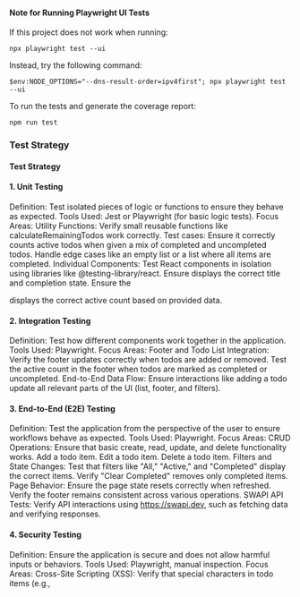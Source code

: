 
#### Note for Running Playwright UI Tests
If this project does not work when running:


````
npx playwright test --ui
````

Instead, try the following command:

````
$env:NODE_OPTIONS="--dns-result-order=ipv4first"; npx playwright test --ui
````

To run the tests and generate the coverage report:

````
npm run test
````

### Test Strategy


#### Test Strategy

#### 1. Unit Testing
Definition: Test isolated pieces of logic or functions to ensure they behave as expected.
Tools Used: Jest or Playwright (for basic logic tests).
Focus Areas:
Utility Functions: Verify small reusable functions like calculateRemainingTodos work correctly.
Test cases:
Ensure it correctly counts active todos when given a mix of completed and uncompleted todos.
Handle edge cases like an empty list or a list where all items are completed.
Individual Components: Test React components in isolation using libraries like @testing-library/react.
Ensure <TodoItem> displays the correct title and completion state.
Ensure the <Footer> displays the correct active count based on provided data.

#### 2. Integration Testing

Definition: Test how different components work together in the application.
Tools Used: Playwright.
Focus Areas:
Footer and Todo List Integration:
Verify the footer updates correctly when todos are added or removed.
Test the active count in the footer when todos are marked as completed or uncompleted.
End-to-End Data Flow:
Ensure interactions like adding a todo update all relevant parts of the UI (list, footer, and filters).

#### 3. End-to-End (E2E) Testing

Definition: Test the application from the perspective of the user to ensure workflows behave as expected.
Tools Used: Playwright.
Focus Areas:
CRUD Operations: Ensure that basic create, read, update, and delete functionality works.
Add a todo item.
Edit a todo item.
Delete a todo item.
Filters and State Changes:
Test that filters like "All," "Active," and "Completed" display the correct items.
Verify "Clear Completed" removes only completed items.
Page Behavior:
Ensure the page state resets correctly when refreshed.
Verify the footer remains consistent across various operations.
SWAPI API Tests:
Verify API interactions using https://swapi.dev, such as fetching data and verifying responses.

#### 4. Security Testing

Definition: Ensure the application is secure and does not allow harmful inputs or behaviors.
Tools Used: Playwright, manual inspection.
Focus Areas:
Cross-Site Scripting (XSS):
Verify that special characters in todo items (e.g., <script> tags) are escaped and do not execute malicious scripts.
Test with various harmful payloads and ensure the app displays them safely without executing any unintended behavior.
Validation of Inputs:
Ensure that inputs are validated to prevent injection attacks or invalid data.

#### 5. Performance Testing

Definition: Ensure the application performs efficiently under various conditions.
Tools Used: Playwright with performance measurement plugins.
Focus Areas:
Page Load Time:
Verify that the page loads quickly, even when the todo list contains a large number of items.
Response Time:
Measure the time taken to add, update, delete, or filter todos.
Stress Testing:
Simulate scenarios with 100+ todos and verify that the app remains responsive and functional.

#### 6. Automation

Definition: Integrate tests into CI/CD pipelines for automatic validation of code changes.
Tools Used: GitHub Actions, Playwright's built-in CI configuration.
Focus Areas:
Automated Test Execution:
Run unit, integration, and E2E tests automatically for every pull request or code change.
Regression Testing:
Ensure new changes do not break existing functionality.
Coverage Reports:
Generate and monitor test coverage reports to ensure sufficient test coverage.

#### 7. Alignment with Agile Practices

Frequent Testing: Automate tests to run after every sprint or code commit.
Continuous Integration: Integrate tests into the CI pipeline to catch issues early.
Collaboration: Ensure developers and QA teams collaborate on defining and updating test cases.
User Feedback: Use E2E tests to simulate real user interactions and prioritize fixes or updates based on user needs.
Updated Folder Structure for Tests
The test structure has been organized into categories to reflect the updated strategy:

````
QA-ToDo-Assessment/
├── .git/                        # Git version control metadata
├── .github/                     # GitHub-related workflows and configurations
│   └── workflows/
│       └── playwright.yml       # GitHub Actions workflow for CI/CD with Playwright
├── .nyc_output/                 # NYC output for coverage (auto-generated)
├── coverage/                    # Test coverage reports (auto-generated)
│   ├── index.html               # Coverage report in HTML
│   ├── lcov-report/             # LCov coverage files
│   └── ...
├── dist/                        # Built files for the application
│   ├── app.bundle.js            # Compiled JavaScript bundle
│   ├── app.css                  # Compiled CSS
│   ├── index.html               # Main entry point for the application
│   └── ...
├── node_modules/                # Node.js dependencies (auto-generated)
├── playwright-report/           # Playwright test reports (auto-generated)
│   ├── index.html               # Test report in HTML
│   └── ...
├── test-results/                # Trace files for Playwright tests (auto-generated)
│   ├── trace.zip                # Trace file for debugging
│   └── ...
├── tests/                       # Test cases for the project
│   ├── e2e/                     # End-to-end (E2E) tests
│   │   ├── crud.spec.ts         # CRUD operations test cases
│   │   ├── page-behavior.spec.ts # Page behavior tests
│   │   ├── state-and-filter.spec.ts # Filtering and state management tests
│   │   └── swapi.spec.ts        # API testing with SWAPI
│   ├── integration/             # Integration tests
│   │   └── FooterTodoList.spec.ts # Integration of Footer and TodoList components
│   ├── performance/             # Performance tests
│   │   └── Load.spec.ts         # Performance and load testing
│   ├── security/                # Security tests
│   │   └── Xss.spec.ts          # Tests for XSS vulnerabilities
│   ├── unit/                    # Unit tests
│   │   ├── Footer.spec.ts       # Unit tests for Footer component
│   │   ├── TodoItem.spec.ts     # Unit tests for TodoItem component
│   │   └── utils.spec.ts        # Unit tests for utility functions
├── .gitignore                   # Files and directories to ignore in Git
├── package.json                 # Node.js dependencies and project scripts
├── package-lock.json            # Auto-generated dependency lock file
├── playwright.config.ts         # Playwright configuration
├── README.md                    # Project documentation
└── .nycrc                        # NYC configuration for coverage reporting
````

### Known Issues and Test Adjustments

Some tests are currently failing due to known bugs in the application:
````
1.Footer Count Bug: The footer does not update the item count correctly when todos are removed.
2.XSS Vulnerability: Malicious scripts are not properly sanitized.
3.Footer Disappearance Bug: The footer disappears entirely when all todos are deleted, even though it should remain visible as per the requirements.
````
These tests have been temporarily skipped using `test.skip` in Playwright to allow the coverage report to be generated and the rest of the test suite to pass. The issues have been documented and reported, but fixing them was outside the scope of this assessment.


```bash
npm run test
